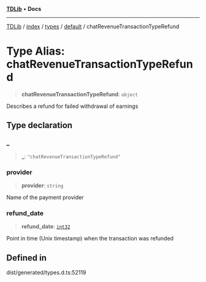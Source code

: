 [**TDLib**](../../../../../../README.md) • **Docs**

***

[TDLib](../../../../../../modules.md) / [index](../../../../../README.md) / [types](../../../README.md) / [default](../README.md) / chatRevenueTransactionTypeRefund

# Type Alias: chatRevenueTransactionTypeRefund

> **chatRevenueTransactionTypeRefund**: `object`

Describes a refund for failed withdrawal of earnings

## Type declaration

### \_

> **\_**: `"chatRevenueTransactionTypeRefund"`

### provider

> **provider**: `string`

Name of the payment provider

### refund\_date

> **refund\_date**: [`int32`](int32-1.md)

Point in time (Unix timestamp) when the transaction was refunded

## Defined in

dist/generated/types.d.ts:52119
